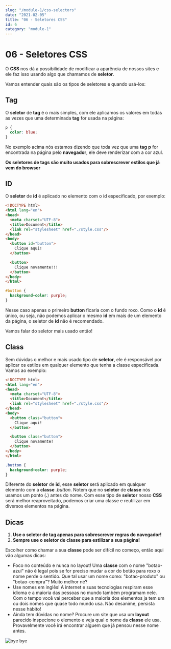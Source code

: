 ```yaml
---
slug: "/module-1/css-selectors"
date: "2021-02-05"
title: "06 - Seletores CSS"
id: 6
category: "module-1"
---
```



# 06 - Seletores CSS

O **CSS** nos dá a possibilidade de modificar a aparência de nossos sites e ele faz isso usando algo que chamamos de **seletor**. 

Vamos entender quais são os tipos de seletores e quando usá-los:

## Tag

O **seletor** de **tag** é o mais simples, com ele aplicamos os valores em todas as vezes que uma determinada **tag** for usada na página:

```css
p {
  color: blue;
}
```

No exemplo acima nós estamos dizendo que toda vez que uma **tag** **p** for encontrada na página pelo **navegador**, ele deve renderizar com a cor azul.

**Os seletores de tags são muito usados para sobrescrever estilos que já vem do browser**

## ID

O **seletor** de **id** é aplicado no elemento com o id especificado, por exemplo:

```html
<!DOCTYPE html>
<html lang="en">
<head>
  <meta charset="UTF-8">
  <title>Document</title>
  <link rel="stylesheet" href="./style.css"/>
</head>
<body>
  <button id="button">
    Clique aqui!
  </button>

  <button>
    Clique novamente!!!
  </button>
</body>
</html>
```

```css
#button {
  background-color: purple;
}
```

Nesse caso apenas o primeiro **button** ficaria com o fundo roxo. Como o **id** é único, ou seja, não podemos aplicar o mesmo **id** em mais de um elemento da página, o seletor de **id** não é recomendado. 

Vamos falar do seletor mais usado então!

## Class

Sem dúvidas o melhor e mais usado tipo de **seletor**, ele é responsável por aplicar os estilos em qualquer elemento que tenha a classe especificada. Vamos ao exemplo:

```html
<!DOCTYPE html>
<html lang="en">
<head>
  <meta charset="UTF-8">
  <title>Document</title>
  <link rel="stylesheet" href="./style.css"/>
</head>
<body>
  <button class="button">
    Clique aqui!
  </button>

  <button class="button">
    Clique novamente!
  </button>
</body>
</html>
```

```css
.button {
  background-color: purple;
}
```

Diferente do **seletor** de **id**, esse **seletor** será aplicado em qualquer elemento com a **classe** *.button*. Notem que no **seletor** de **classe** nós usamos um ponto \(**.**\) antes do nome. Com esse tipo de **seletor** nosso **CSS** será melhor reaproveitado, podemos criar uma classe e reutilizar em diversos elementos na página.

## Dicas

1. **Use o seletor de tag apenas para sobrescrever regras do navegador!**  
2. **Sempre use o seletor de classe para estilizar a sua página!**

Escolher como chamar a sua **classe** pode ser difícil no começo, então aqui vão algumas dicas:

* Foco no conteúdo e nunca no layout! Uma **classe** com o nome "botao-azul" não é legal pois se for preciso mudar a cor do botão para roxo o nome perde o sentido. Que tal usar um nome como: "botao-produto" ou "botao-compra"? Muito melhor né?
* Use nomes em inglês! A internet e suas tecnologias respiram esse idioma e a maioria das pessoas no mundo também programam nele. Com o tempo você vai perceber que a maioria dos elementos ja tem um ou dois nomes que quase todo mundo usa. Não desanime, persista nesse hábito!
* Ainda tem dúvidas no nome? Procure um site que usa um **layout** parecido inspecione o elemento e veja qual o nome da **classe** ele usa. Provavelmente você irá encontrar alguem que já pensou nesse nome antes.

![bye bye](https://media.giphy.com/media/QM5lHSyFjz1XW/giphy.gif)

